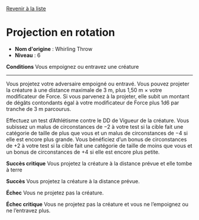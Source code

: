 [Revenir à la liste](list.md)

# Projection en rotation

 * **Nom d'origine** : Whirling Throw
 * **Niveau** : 6


<p><strong>Conditions</strong> Vous empoignez ou entravez une créature</p>
<hr>
<p>Vous projetez votre adversaire empoigné ou entravé. Vous pouvez projeter la créature à une distance maximale de 3 m, plus 1,50 m × votre modificateur de Force. Si vous parvenez à la projeter, elle subit un montant de dégâts contondants égal à votre modificateur de Force plus 1d6 par tranche de 3 m parcourus.</p>
<p>Effectuez un test d’Athlétisme contre le DD de Vigueur de la créature. Vous subissez un malus de circonstances de −2 à votre test si la cible fait une catégorie de taille de plus que vous et un malus de circonstances de −4 si elle est encore plus grande. Vous bénéficiez d’un bonus de circonstances de +2 à votre test si la cible fait une catégorie de taille de moins que vous et un bonus de circonstances de +4 si elle est encore plus petite.</p>
<p><strong>Succès critique</strong> Vous projetez la créature à la distance prévue et elle tombe à terre</p>
<p><strong>Succès</strong>  Vous projetez la créature à la distance prévue.</p>
<p><strong>Échec</strong> Vous ne projetez pas la créature.</p>
<p><strong>Échec critique</strong>  Vous ne projetez pas la créature et vous ne l’empoignez ou ne l’entravez plus.</p>